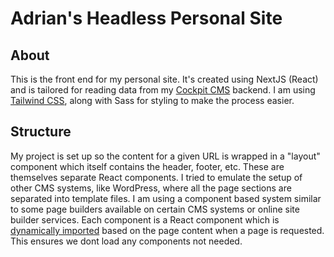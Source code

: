 # Adrian's Headless Personal Site

## About
This is the front end for my personal site. It's created using NextJS (React) and is tailored for reading data from my [Cockpit CMS](https://getcockpit.com/) backend. I am using [Tailwind CSS](https://tailwindcss.com/), along with Sass for styling to make the process easier.

## Structure
My project is set up so the content for a given URL is wrapped in a "layout" component which itself contains the header, footer, etc. These are themselves separate React components. I tried to emulate the setup of other CMS systems, like WordPress, where all the page sections are separated into template files. I am using a component based system similar to some page builders available on certain CMS systems or online site builder services. Each component is a React component which is [dynamically imported](https://developer.mozilla.org/en-US/docs/Web/JavaScript/Reference/Statements/import#dynamic_imports) based on the page content when a page is requested. This ensures we dont load any components not needed.
